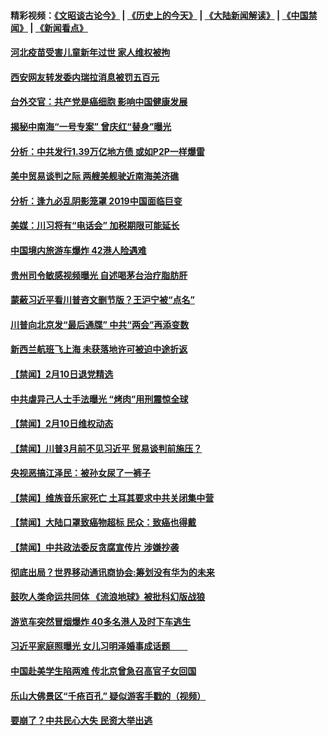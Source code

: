#### 精彩视频：[《文昭谈古论今》](http://45.76.195.252/wenzhao) | [《历史上的今天》](http://45.76.195.252/today-in-history) | [《大陆新闻解读》](http://45.76.195.252/ntdtv-comedy) | [《中国禁闻》](http://45.76.195.252/ntdtv-news) | [《新闻看点》](http://45.76.195.252/news-insight) 

 #### [河北疫苗受害儿童新年过世 家人维权被拘](../pages/prog204/a102509257.md?t=02120931?t=02120631?t=02120331?t=02120031?t=02112131?t=02111831?t=02111531?t=02111330) 

#### [西安网友转发委内瑞拉消息被罚五百元](../pages/prog204/a102509245.md?t=02120931?t=02120631?t=02120331?t=02120031?t=02112131?t=02111831?t=02111531?t=02111330) 


#### [台外交官：共产党是癌细胞  影响中国健康发展](../pages/prog204/a102509227.md?t=02120931?t=02120631?t=02120331?t=02120031?t=02112131?t=02111831?t=02111531?t=02111330) 

#### [揭秘中南海“一号专案” 曾庆红“替身”曝光](../pages/prog204/a102509212.md?t=02120931?t=02120631?t=02120331?t=02120031?t=02112131?t=02111831?t=02111531?t=02111330) 

#### [分析：中共发行1.39万亿地方债 或如P2P一样爆雷](../pages/prog204/a102509218.md?t=02120931?t=02120631?t=02120331?t=02120031?t=02112131?t=02111831?t=02111531?t=02111330) 

#### [美中贸易谈判之际 两艘美舰驶近南海美济礁](../pages/prog204/a102509207.md?t=02120931?t=02120631?t=02120331?t=02120031?t=02112131?t=02111831?t=02111531?t=02111330) 

#### [分析：逢九必乱阴影笼罩 2019中国面临巨变](../pages/prog204/a102509172.md?t=02120931?t=02120631?t=02120331?t=02120031?t=02112131?t=02111831?t=02111531?t=02111330) 

#### [美媒：川习将有“电话会” 加税期限可能延长](../pages/prog204/a102509118.md?t=02120931?t=02120631?t=02120331?t=02120031?t=02112131?t=02111831?t=02111531?t=02111330) 

#### [中国境内旅游车爆炸 42港人险遇难](../pages/prog204/a102509090.md?t=02120931?t=02120631?t=02120331?t=02120031?t=02112131?t=02111831?t=02111531?t=02111330) 

#### [贵州司令敏感视频曝光 自述喝茅台治疗脂肪肝](../pages/prog204/a102509061.md?t=02120931?t=02120631?t=02120331?t=02120031?t=02112131?t=02111831?t=02111531?t=02111330) 

#### [蒙蔽习近平看川普咨文删节版？王沪宁被“点名”](../pages/prog204/a102509044.md?t=02120931?t=02120631?t=02120331?t=02120031?t=02112131?t=02111831?t=02111531?t=02111330) 

#### [川普向北京发“最后通牒” 中共“两会”再添变数](../pages/prog204/a102509007.md?t=02120931?t=02120631?t=02120331?t=02120031?t=02112131?t=02111831?t=02111531?t=02111330) 

#### [新西兰航班飞上海 未获落地许可被迫中途折返](../pages/prog204/a102508987.md?t=02120931?t=02120631?t=02120331?t=02120031?t=02112131?t=02111831?t=02111531?t=02111330) 


#### [【禁闻】2月10日退党精选](../pages/prog204/a102508968.md?t=02120931?t=02120631?t=02120331?t=02120031?t=02112131?t=02111831?t=02111531?t=02111330) 

#### [中共虐异己人士手法曝光  “烤肉”用刑震惊全球](../pages/prog204/a102508943.md?t=02120931?t=02120631?t=02120331?t=02120031?t=02112131?t=02111831?t=02111531?t=02111330) 

#### [【禁闻】2月10日维权动态](../pages/prog204/a102508954.md?t=02120931?t=02120631?t=02120331?t=02120031?t=02112131?t=02111831?t=02111531?t=02111330) 

#### [【禁闻】川普3月前不见习近平 贸易谈判前施压？](../pages/prog204/a102508931.md?t=02120931?t=02120631?t=02120331?t=02120031?t=02112131?t=02111831?t=02111531?t=02111330) 

#### [央视恶搞江泽民：被孙女尿了一裤子](../pages/prog204/a102508903.md?t=02120931?t=02120631?t=02120331?t=02120031?t=02112131?t=02111831?t=02111531?t=02111330) 

#### [【禁闻】维族音乐家死亡 土耳其要求中共关闭集中营](../pages/prog204/a102508918.md?t=02120931?t=02120631?t=02120331?t=02120031?t=02112131?t=02111831?t=02111531?t=02111330) 

#### [【禁闻】大陆口罩致癌物超标 民众：致癌也得戴](../pages/prog204/a102508840.md?t=02120931?t=02120631?t=02120331?t=02120031?t=02112131?t=02111831?t=02111531?t=02111330) 

#### [【禁闻】中共政法委反贪腐宣传片 涉嫌抄袭](../pages/prog204/a102508842.md?t=02120931?t=02120631?t=02120331?t=02120031?t=02112131?t=02111831?t=02111531?t=02111330) 

#### [彻底出局？世界移动通讯商协会:筹划没有华为的未来](../pages/prog204/a102508789.md?t=02120931?t=02120631?t=02120331?t=02120031?t=02112131?t=02111831?t=02111531?t=02111330) 

#### [鼓吹人类命运共同体 《流浪地球》被批科幻版战狼](../pages/prog204/a102508724.md?t=02120931?t=02120631?t=02120331?t=02120031?t=02112131?t=02111831?t=02111531?t=02111330) 

#### [游览车突然冒烟爆炸 40多名港人及时下车逃生](../pages/prog204/a102508684.md?t=02120931?t=02120631?t=02120331?t=02120031?t=02112131?t=02111831?t=02111531?t=02111330) 

#### [习近平家庭照曝光 女儿习明泽婚事成话题　　](../pages/prog204/a102508514.md?t=02120931?t=02120631?t=02120331?t=02120031?t=02112131?t=02111831?t=02111531?t=02111330) 

#### [中国赴美学生陷两难 传北京曾急召高官子女回国](../pages/prog204/a102508606.md?t=02120931?t=02120631?t=02120331?t=02120031?t=02112131?t=02111831?t=02111531?t=02111330) 

#### [乐山大佛景区“千疮百孔” 疑似游客手戳的（视频）](../pages/prog204/a102508598.md?t=02120931?t=02120631?t=02120331?t=02120031?t=02112131?t=02111831?t=02111531?t=02111330) 

#### [要崩了？中共民心大失 民资大举出逃](../pages/prog204/a102508581.md?t=02120931?t=02120631?t=02120331?t=02120031?t=02112131?t=02111831?t=02111531?t=02111330) 

